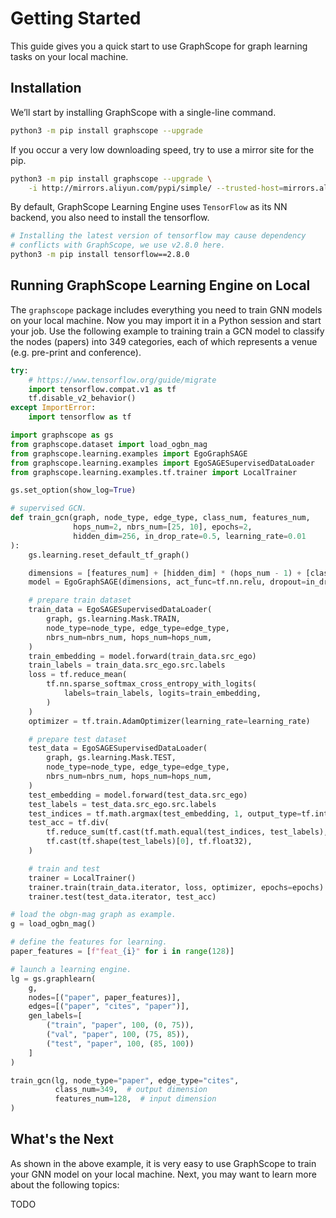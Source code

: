 # Getting Started

This guide gives you a quick start to use GraphScope for graph learning tasks on your local machine.

## Installation

We’ll start by installing GraphScope with a single-line command.

```bash
python3 -m pip install graphscope --upgrade
```

If you occur a very low downloading speed, try to use a mirror site for the pip.

```bash
python3 -m pip install graphscope --upgrade \
    -i http://mirrors.aliyun.com/pypi/simple/ --trusted-host=mirrors.aliyun.com
```

By default, GraphScope Learning Engine uses `TensorFlow` as its NN backend,
you also need to install the tensorflow.

```bash
# Installing the latest version of tensorflow may cause dependency
# conflicts with GraphScope, we use v2.8.0 here.
python3 -m pip install tensorflow==2.8.0
```

## Running GraphScope Learning Engine on Local

The `graphscope` package includes everything you need to train GNN models on your local machine.
Now you may import it in a Python session and start your job.
Use the following example to training train a GCN model to classify the nodes (papers) into 349 categories,
each of which represents a venue (e.g. pre-print and conference).

```python
try:
    # https://www.tensorflow.org/guide/migrate
    import tensorflow.compat.v1 as tf
    tf.disable_v2_behavior()
except ImportError:
    import tensorflow as tf

import graphscope as gs
from graphscope.dataset import load_ogbn_mag
from graphscope.learning.examples import EgoGraphSAGE
from graphscope.learning.examples import EgoSAGESupervisedDataLoader
from graphscope.learning.examples.tf.trainer import LocalTrainer

gs.set_option(show_log=True)

# supervised GCN.
def train_gcn(graph, node_type, edge_type, class_num, features_num,
              hops_num=2, nbrs_num=[25, 10], epochs=2,
              hidden_dim=256, in_drop_rate=0.5, learning_rate=0.01
):
    gs.learning.reset_default_tf_graph()

    dimensions = [features_num] + [hidden_dim] * (hops_num - 1) + [class_num]
    model = EgoGraphSAGE(dimensions, act_func=tf.nn.relu, dropout=in_drop_rate)

    # prepare train dataset
    train_data = EgoSAGESupervisedDataLoader(
        graph, gs.learning.Mask.TRAIN,
        node_type=node_type, edge_type=edge_type,
        nbrs_num=nbrs_num, hops_num=hops_num,
    )
    train_embedding = model.forward(train_data.src_ego)
    train_labels = train_data.src_ego.src.labels
    loss = tf.reduce_mean(
        tf.nn.sparse_softmax_cross_entropy_with_logits(
            labels=train_labels, logits=train_embedding,
        )
    )
    optimizer = tf.train.AdamOptimizer(learning_rate=learning_rate)

    # prepare test dataset
    test_data = EgoSAGESupervisedDataLoader(
        graph, gs.learning.Mask.TEST,
        node_type=node_type, edge_type=edge_type,
        nbrs_num=nbrs_num, hops_num=hops_num,
    )
    test_embedding = model.forward(test_data.src_ego)
    test_labels = test_data.src_ego.src.labels
    test_indices = tf.math.argmax(test_embedding, 1, output_type=tf.int32)
    test_acc = tf.div(
        tf.reduce_sum(tf.cast(tf.math.equal(test_indices, test_labels), tf.float32)),
        tf.cast(tf.shape(test_labels)[0], tf.float32),
    )

    # train and test
    trainer = LocalTrainer()
    trainer.train(train_data.iterator, loss, optimizer, epochs=epochs)
    trainer.test(test_data.iterator, test_acc)

# load the obgn-mag graph as example.
g = load_ogbn_mag()

# define the features for learning.
paper_features = [f"feat_{i}" for i in range(128)]

# launch a learning engine.
lg = gs.graphlearn(
    g,
    nodes=[("paper", paper_features)],
    edges=[("paper", "cites", "paper")],
    gen_labels=[
        ("train", "paper", 100, (0, 75)),
        ("val", "paper", 100, (75, 85)),
        ("test", "paper", 100, (85, 100))
    ]
)

train_gcn(lg, node_type="paper", edge_type="cites",
          class_num=349,  # output dimension
          features_num=128,  # input dimension
)
```

## What's the Next

As shown in the above example, it is very easy to use GraphScope to train your GNN model on your local machine.
Next, you may want to learn more about the following topics:

TODO
